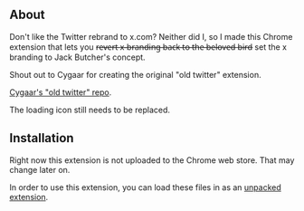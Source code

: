 ## About

Don't like the Twitter rebrand to x.com? Neither did I, so I made this Chrome extension that lets you r̶e̶v̶e̶r̶t̶ ̶x̶-̶b̶r̶a̶n̶d̶i̶n̶g̶ ̶b̶a̶c̶k̶ ̶t̶o̶ ̶t̶h̶e̶ ̶b̶e̶l̶o̶v̶e̶d̶ ̶b̶i̶r̶d̶ set the x branding to Jack Butcher's concept.

Shout out to Cygaar for creating the original "old twitter" extension.

[Cygaar's "old twitter" repo](https://github.com/cygaar/old-twitter).

The loading icon still needs to be replaced.

## Installation

Right now this extension is not uploaded to the Chrome web store. That may change later on.

In order to use this extension, you can load these files in as an [unpacked extension](https://developer.chrome.com/docs/extensions/mv3/getstarted/development-basics/#load-unpacked).